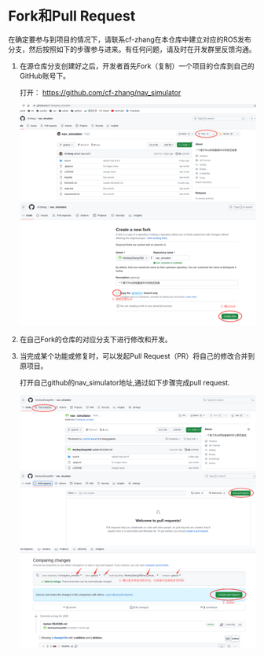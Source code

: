 # Fork和Pull Request

在确定要参与到项目的情况下，请联系cf-zhang在本仓库中建立对应的ROS发布分支，然后按照如下的步骤参与进来。有任何问题，请及时在开发群里反馈沟通。

1. 在源仓库分支创建好之后，开发者首先Fork（复制）一个项目的仓库到自己的GitHub账号下。

    打开：  https://github.com/cf-zhang/nav_simulator

    <img src="./../images/fork.png" alt="微信" width="600">
    <img src="./../images/fork1.png" alt="微信" width="600">

2. 在自己Fork的仓库的对应分支下进行修改和开发。

3. 当完成某个功能或修复时，可以发起Pull Request（PR）将自己的修改合并到原项目。

    打开自己github的nav_simulator地址,通过如下步骤完成pull request.

    <img src="./../images/pull.png" alt="微信" width="600">
    <img src="./../images/pull1.png" alt="微信" width="600">
    <img src="./../images/pull2.png" alt="微信" width="600">

